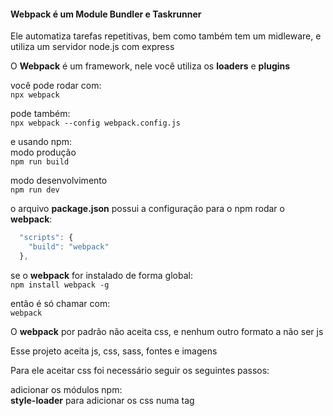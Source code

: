 #### Webpack é um Module Bundler e Taskrunner
Ele automatiza tarefas repetitivas, bem como também tem um midleware, e utiliza um servidor node.js com express  

O **Webpack** é um framework, nele você utiliza os **loaders** e **plugins**  


você pode rodar com:  
`npx webpack`

pode também:  
`npx webpack --config webpack.config.js`  

e usando npm:  
modo produção  
`npm run build`

modo desenvolvimento  
`npm run dev`  



o arquivo **package.json** possui a configuração para o npm rodar o **webpack**:  
```javascript
  "scripts": {
    "build": "webpack"
  },
```

se o **webpack** for instalado de forma global:  
`npm install webpack -g`  

então é só chamar com:  
`webpack`  

O **webpack** por padrão não aceita css, e nenhum outro formato a não ser js

Esse projeto aceita js, css, sass, fontes e imagens

Para ele aceitar css foi necessário seguir os seguintes passos:  

adicionar os módulos npm:  
**style-loader** para adicionar os css numa tag <style>   
**css-loader** para compactar todos os css num JSON no bundle:  
`npm install --save-dev style-loader css-loader`  

para aceitar sasss:  
`npm install sass-loader node-sass --save-dev` 

para aceitar fontes e imagens usa-se **file-loader**:  
`npm install --save-dev file-loader`  

é necessário adicionar um import para o css:  
`import './styles/style.css';`  

também é necessário adicionar as imagens e arquivos sass no index.js:  
`import Icon from './images/home.ico';`  
`import './styles/appStyles.scss';`  

e adicionar os módulos npm no **webpack.config.js**:  
```javascript
  module: {
    rules: [
      {
        test: /\.css$/,
        use: [
          'style-loader',
          'css-loader',
        ],
      },
      {
        test: /\.(png|svg|jpg|gif)$/,
        use: [
          'file-loader',
        ],
      },
      {
        test: /\.(woff|woff2|eot|ttf|otf)$/,
        use: [
          'file-loader',
        ],
      },
      {
        test:/\.(s*)css$/,
        use:['style-loader','css-loader', 'sass-loader']
      },
    ],
  },
  ```

#### watch mode

Para que ele fique olhando os arquivos e caso haja uma alteração ele já execute o bundle.  
Basta colocar no `webpack.config.js` a instrução **watch:true**


#### html-webpack-plugin 

Com o **html-webpack-plugin** você pode gerar a página principal que utiliza o bundle de forma dinânica  

`npm install html-webpack-plugin`  

No **webpack.config.js** utilizar o plugin:  
`var HtmlWebpackPlugin = require('html-webpack-plugin');`

Configurando o `webpack.config.js` você pode gerar a página com base num template:  
```javascript
  plugins: [
    new HtmlWebpackPlugin({
        hash: true,
        title: 'My Awesome application',
        myPageHeader: 'Hello World',
        template: './src/scripts/index.html',
        filename: 'index.html',
        path: path.resolve(__dirname, 'dist'),
    })
  ],
```

#### Separação de Bundle de arquivos do projeto e Bundle de módulos do npm
Adicione uma importação para o **package.json** no **webpack.config.js**:  
`var package = require('../package.json');`  

Altere as configurações para gerar os dois bundles:  
```javascript
  entry: {
    app: "./src/scripts/app.js",
    vendor: Object.keys(package.dependencies)
  },
  output: {
    filename: "./dist/[name].bundle.js" 
  },
  node: {
    fs: 'empty', module: 'empty'
  },
```

Nessa versão do **Webpack** é necessário informar que os pacotes **fs**, e **module** são vazios  



#### Limpando a pasta Dist

Com **clean-webpack-plugin** você pode limpar a pasta de output:  

instala primeiro o módulo npm:  
`npm install --save-dev clean-webpack-plugin`  

e configura no **webpack.config.js**:  
```javascript
const CleanWebpackPlugin = require('clean-webpack-plugin');
...
plugins: [
  ...
  new CleanWebpackPlugin()
],
```

#### Compatibilidade com navegadores antigos

`npm install babel-loader @babel/core @babel/preset-env --save-dev`

**webpack.config.js**  
```javascript
      {
        test: /\.js$/,
        exclude: /node_modules/,
        use: {
          loader: 'babel-loader',
          options: {
            presets: ['@babel/preset-env']
          }
        }
      },
```

#### Refresh automatico quando um arquivo for alterado

`npm install webpack-dev-server --save-dev`

**package.json**  
```javascript
  "scripts": {
    "dev": "webpack-dev-server --mode development"
```

**webpack.config.js**  
```javascript
  watch:false,
  devServer: {
    contentBase: './dist',
    open: true
  },
```


#### CommonsChunkPlugin

Plugin para se criar um arquivo js separado quando vários arquivos fazem referência a outro.  
E eles acabam incorporando ele dentro do bundle.  
Esse plugin serve para evitar que mais de um arquivo bundle venha a conter a mesma cópia de outro arquivo js.  
Assim o plugin gera um arquivo .js separado e o browser vai precisar baixar apenas uma vez.  

**webpack.config.js**  
```javascript
var CommonsChunkPlugin = require('webpack/lib/optimize/CommonsChunkPlugin');
....
    plugins: [
        new CommonsChunkPlugin({
                name: 'shared',
                minChunks: 2
        }),
```

#### Gerando um arquivo bundle.css separado

`npm install --save-dev mini-css-extract-plugin` 

**webpack.config.js**  
```javascript
const MiniCssExtractPlugin = require('mini-css-extract-plugin');

module.exports = {
  plugins: [new MiniCssExtractPlugin()],
  module: {
    rules: [
      {
        test: /\.css$/i,
        use: [MiniCssExtractPlugin.loader, 'css-loader'],
      },
    ],
  },
};
```

#### Otimização para carregamento de imagens

Converter as imagens em strings base64.  
Essa conversão é boa para imagens pequenas.  
Por conta disso pode-se utilizar o parâmetro `limit`  

`npm install url-loader file-loader --save-dev`


**webpack.config.js**  
```javascript
      {
        test: /\.(png|jp(e*)g|svg)$/,  
        use: [{
            loader: 'url-loader',
            options: { 
                limit: 8000, // Convert images < 8kb to base64 strings
                name: 'images/[hash]-[name].[ext]'
            } 
        }]
      },
```

a imagem `images/nature.jpeg` não será convertida em base64 pois passa do limite de 8kb


#### Parametro Devtools  

--devtools this option controls if and how source maps are generated

`npm run dev -- --devtools false`


#### O que é um source map

a source map consists of a whole bunch of information that can be used to map the code within a compressed file back to it’s original source.

You indicate to the browser that a source map is available by adding a special comment to the bottom of your optimised file.

//# sourceMappingURL=/path/to/script.js.map

This comment will usually be added by the program that was used to generate the source map. The developer tools will only load this file if support for source maps is enabled and the developer tools are open in the Browser.

You can also specify a source map is available by sending the X-SourceMap HTTP header in the response for the compressed JavaScript file.

X-SourceMap: /path/to/script.js.map

The source map file contains a JSON object with information about the map itself and the original JavaScript files.

It's possible to generate Source Maps with UglifyJS





#### Why you should learn Webpack?

. Beneficial for building complex front-end applications
. Elimination of dead assets
. Splitting code made easier
. Controlling how assets are processed
. Stable production deploys
. Excellent speeds when used accurately
